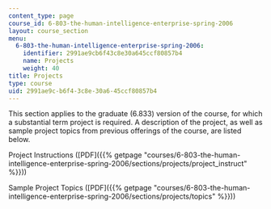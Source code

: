 ```yaml
---
content_type: page
course_id: 6-803-the-human-intelligence-enterprise-spring-2006
layout: course_section
menu:
  6-803-the-human-intelligence-enterprise-spring-2006:
    identifier: 2991ae9cb6f43c8e30a645ccf80857b4
    name: Projects
    weight: 40
title: Projects
type: course
uid: 2991ae9c-b6f4-3c8e-30a6-45ccf80857b4
---
```


This section applies to the graduate (6.833) version of the course, for which a substantial term project is required. A description of the project, as well as sample project topics from previous offerings of the course, are listed below.

Project Instructions ([PDF]({{% getpage "courses/6-803-the-human-intelligence-enterprise-spring-2006/sections/projects/project_instruct" %}}))

Sample Project Topics ([PDF]({{% getpage "courses/6-803-the-human-intelligence-enterprise-spring-2006/sections/projects/topics" %}}))